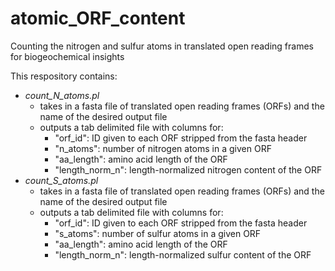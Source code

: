 # atomic_ORF_content
Counting the nitrogen and sulfur atoms in translated open reading frames for biogeochemical insights

This respository contains:
* *count_N_atoms.pl*
  * takes in a fasta file of translated open reading frames (ORFs) and the name of the desired output file
  * outputs a tab delimited file with columns for: 
    * "orf_id": ID given to each ORF stripped from the fasta header
    * "n_atoms": number of nitrogen atoms in a given ORF
    * "aa_length": amino acid length of the ORF
    * "length_norm_n": length-normalized nitrogen content of the ORF
* *count_S_atoms.pl*
  * takes in a fasta file of translated open reading frames (ORFs) and the name of the desired output file
  * outputs a tab delimited file with columns for: 
    * "orf_id": ID given to each ORF stripped from the fasta header
    * "s_atoms": number of sulfur atoms in a given ORF
    * "aa_length": amino acid length of the ORF
    * "length_norm_n": length-normalized sulfur content of the ORF
